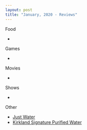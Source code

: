 ```yaml
---
layout: post
title: "January, 2020 - Reviews"
---
```


Food

  - 
  
Games

  - 
  
Movies

  - 
  
Shows

  - 
  
Other

  - [Just Water](https://karlcxu.github.io/KarlChoiReviews/2012/01/01/JustWater.html)
  - [Kirkland Signature Purified Water](https://karlcxu.github.io/KarlChoiReviews/1992/01/01/KirklandWater.html)
